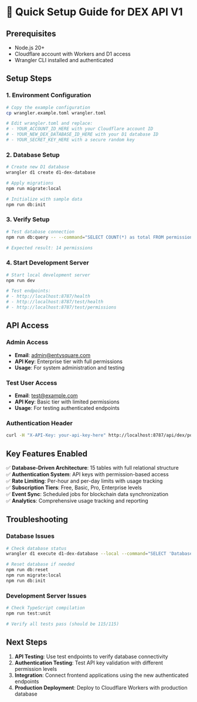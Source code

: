 # 🚀 Quick Setup Guide for DEX API V1

## Prerequisites
- Node.js 20+ 
- Cloudflare account with Workers and D1 access
- Wrangler CLI installed and authenticated

## Setup Steps

### 1. Environment Configuration
```bash
# Copy the example configuration
cp wrangler.example.toml wrangler.toml

# Edit wrangler.toml and replace:
# - YOUR_ACCOUNT_ID_HERE with your Cloudflare account ID
# - YOUR_NEW_DEX_DATABASE_ID_HERE with your D1 database ID
# - YOUR_SECRET_KEY_HERE with a secure random key
```

### 2. Database Setup
```bash
# Create new D1 database
wrangler d1 create d1-dex-database

# Apply migrations
npm run migrate:local

# Initialize with sample data
npm run db:init
```

### 3. Verify Setup
```bash
# Test database connection
npm run db:query -- --command="SELECT COUNT(*) as total FROM permissions"

# Expected result: 14 permissions
```

### 4. Start Development Server
```bash
# Start local development server
npm run dev

# Test endpoints:
# - http://localhost:8787/health
# - http://localhost:8787/test/health
# - http://localhost:8787/test/permissions
```

## API Access

### Admin Access
- **Email**: admin@entysquare.com
- **API Key**: Enterprise tier with full permissions
- **Usage**: For system administration and testing

### Test User Access  
- **Email**: test@example.com
- **API Key**: Basic tier with limited permissions
- **Usage**: For testing authenticated endpoints

### Authentication Header
```bash
curl -H "X-API-Key: your-api-key-here" http://localhost:8787/api/dex/pools
```

## Key Features Enabled

✅ **Database-Driven Architecture**: 15 tables with full relational structure  
✅ **Authentication System**: API keys with permission-based access  
✅ **Rate Limiting**: Per-hour and per-day limits with usage tracking  
✅ **Subscription Tiers**: Free, Basic, Pro, Enterprise levels  
✅ **Event Sync**: Scheduled jobs for blockchain data synchronization  
✅ **Analytics**: Comprehensive usage tracking and reporting  

## Troubleshooting

### Database Issues
```bash
# Check database status
wrangler d1 execute d1-dex-database --local --command="SELECT 'Database working' as status"

# Reset database if needed  
npm run db:reset
npm run migrate:local
npm run db:init
```

### Development Server Issues
```bash
# Check TypeScript compilation
npm run test:unit

# Verify all tests pass (should be 115/115)
```

## Next Steps

1. **API Testing**: Use test endpoints to verify database connectivity
2. **Authentication Testing**: Test API key validation with different permission levels  
3. **Integration**: Connect frontend applications using the new authenticated endpoints
4. **Production Deployment**: Deploy to Cloudflare Workers with production database
